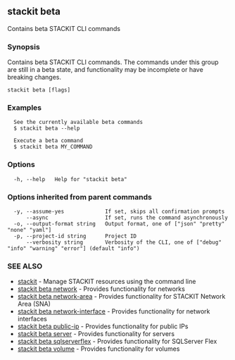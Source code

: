 ## stackit beta

Contains beta STACKIT CLI commands

### Synopsis

Contains beta STACKIT CLI commands.
The commands under this group are still in a beta state, and functionality may be incomplete or have breaking changes.

```
stackit beta [flags]
```

### Examples

```
  See the currently available beta commands
  $ stackit beta --help

  Execute a beta command
  $ stackit beta MY_COMMAND
```

### Options

```
  -h, --help   Help for "stackit beta"
```

### Options inherited from parent commands

```
  -y, --assume-yes             If set, skips all confirmation prompts
      --async                  If set, runs the command asynchronously
  -o, --output-format string   Output format, one of ["json" "pretty" "none" "yaml"]
  -p, --project-id string      Project ID
      --verbosity string       Verbosity of the CLI, one of ["debug" "info" "warning" "error"] (default "info")
```

### SEE ALSO

* [stackit](./stackit.md)	 - Manage STACKIT resources using the command line
* [stackit beta network](./stackit_beta_network.md)	 - Provides functionality for networks
* [stackit beta network-area](./stackit_beta_network-area.md)	 - Provides functionality for STACKIT Network Area (SNA)
* [stackit beta network-interface](./stackit_beta_network-interface.md)	 - Provides functionality for network interfaces
* [stackit beta public-ip](./stackit_beta_public-ip.md)	 - Provides functionality for public IPs
* [stackit beta server](./stackit_beta_server.md)	 - Provides functionality for servers
* [stackit beta sqlserverflex](./stackit_beta_sqlserverflex.md)	 - Provides functionality for SQLServer Flex
* [stackit beta volume](./stackit_beta_volume.md)	 - Provides functionality for volumes

